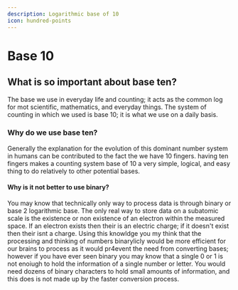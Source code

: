 ```yaml
---
description: Logarithmic base of 10
icon: hundred-points
---
```


# Base 10

## What is so important about base ten?

The base we use in everyday life and counting; it acts as the common log for mot scientific, mathematics, and everyday things. The system of counting in which we used is base 10; it is what we use on a daily basis.&#x20;

### Why do we use base ten?

Generally the explanation for the evolution of this dominant number system in humans can be contributed to the fact the we have 10 fingers. having ten fingers makes a counting system base of 10 a very simple, logical, and easy thing to do relatively to other potential bases.

#### Why is it not better to use binary?

You may know that technically only way to process data is through binary or base 2 logarithmic base. The only real way to store data on a subatomic scale is the existence or non existence of an electron within the measured space. If an electron exists then their is an electric charge; if it doesn't exist then their isnt a charge. Using this knowldge you my think that the processing and thinking of numbers binarylicly would be more efficient for our brains to process as it would pr4event the need from converting bases; however if you have ever seen binary you may know that a single 0 or 1 is not enoiugh to hold the information of a single number or letter. You would need dozens of binary characters to hold small amounts of information, and this does is not made up by the faster conversion process.
